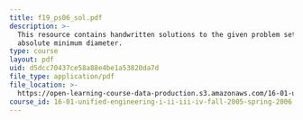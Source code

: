 ```yaml
---
title: f19_ps06_sol.pdf
description: >-
  This resource contains handwritten solutions to the given problem set on
  absolute minimum diameter.
type: course
layout: pdf
uid: d5dcc70437ce58a88e4be1a53820da7d
file_type: application/pdf
file_location: >-
  https://open-learning-course-data-production.s3.amazonaws.com/16-01-unified-engineering-i-ii-iii-iv-fall-2005-spring-2006/d5dcc70437ce58a88e4be1a53820da7d_f19_ps06_sol.pdf
course_id: 16-01-unified-engineering-i-ii-iii-iv-fall-2005-spring-2006
---
```

